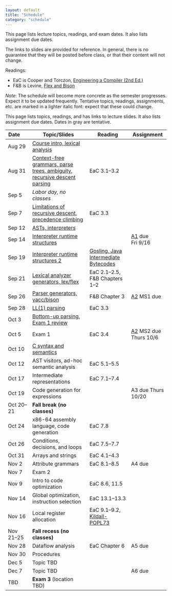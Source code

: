 ```yaml
---
layout: default
title: "Schedule"
category: "schedule"
---
```


This page lists lecture topics, readings, and exam dates.  It also lists assignment due dates.

The links to slides are provided for reference.  In general, there is no
guarantee that they will be posted before class, or that their content
will not change.

Readings:

* EaC is Cooper and Torczon, [Engineering a Compiler (2nd
  Ed.)](https://www.elsevier.com/books/engineering-a-compiler/cooper/978-0-12-088478-0)
* F&amp;B is Levine, [Flex and Bison](https://www.oreilly.com/library/view/flex-bison/9780596805418/)

*Note*: The schedule will become more concrete as the semester
progresses. Expect it to be updated frequently.  Tentative topics,
readings, assignments, etc. are marked <span class="tentative">in
a lighter italic font</span>: expect that these could change.

This page lists topics, readings, and has links to lecture slides.
It also lists assignment due dates.  Dates <span class="tentative">in
gray</span> are tentative.

Date&nbsp;&nbsp;&nbsp;&nbsp;&nbsp; | Topic/Slides | Reading | Assignment
------------------ | ------------ | ------- | ----------
Aug 29 | [Course intro, lexical analysis](lectures/lecture01-public.pdf) |  | 
Aug 31 | [Context-free grammars, parse trees, ambiguity, recursive descent parsing](lectures/lecture02-public.pdf) | EaC 3.1–3.2 | 
Sep 5 | *Labor day, no classes* |  | 
Sep 7 | [Limitations of recursive descent, precedence climbing](lectures/lecture03-public.pdf) | EaC 3.3 | 
Sep 12 | [ASTs, interpreters](lectures/lecture04-public.pdf) |  | 
Sep 14 | [Interpreter runtime structures](lectures/lecture05-public.pdf) |  | [A1](assign/assign01.html) due<br>Fri 9/16
Sep 19 | [Interpreter runtime structures 2](lectures/lecture06-public.pdf) | [Gosling, Java Intermediate Bytecodes](https://dl.acm.org/doi/pdf/10.1145/202529.202541) | 
Sep 21 | [Lexical analyzer generators, lex/flex](lectures/lecture07-public.pdf) | EaC 2.1–2.5, F&amp;B Chapters 1–2 | 
Sep 26 | [Parser generators, yacc/bison](lectures/lecture08-public.pdf) | F&amp;B Chapter 3 | [A2](assign/assign02.html) MS1 due
Sep 28 | [LL(1) parsing](lectures/lecture09-public.pdf) | EaC 3.3 | 
Oct 3 | [Bottom-up parsing, Exam 1 review](lectures/lecture10-public.pdf) |  | 
Oct 5 | Exam 1 | EaC 3.4 | [A2](assign/assign02.html) MS2 due Thurs 10/6
Oct 10 | [C syntax and semantics](lectures/lecture11-public.pdf) |  | 
Oct 12 | AST visitors, ad-hoc semantic analysis | EaC 5.1–5.5 | 
Oct 17 | <span class='tentative'>Intermediate representations</span> | <span class='tentative'>EaC 7.1–7.4</span> | 
Oct 19 | <span class='tentative'>Code generation for expressions</span> |  | <span class='tentative'>A3 due Thurs 10/20</span>
Oct 20–21 | **Fall break (no classes)** |  | 
Oct 24 | <span class='tentative'>x86-64 assembly language, code generation</span> | <span class='tentative'>EaC 7.8</span> | 
Oct 26 | <span class='tentative'>Conditions, decisions, and loops</span> | <span class='tentative'>EaC 7.5–7.7</span> | 
Oct 31 | <span class='tentative'>Arrays and strings</span> | <span class='tentative'>EaC 4.1–4.3</span> | 
Nov 2 | <span class='tentative'>Attribute grammars</span> | <span class='tentative'>EaC 8.1–8.5</span> | <span class='tentative'>A4 due</span>
Nov 7 | Exam 2 |  | 
Nov 9 | <span class='tentative'>Intro to code optimization</span> | <span class='tentative'>EaC 8.6, 11.5</span> | 
Nov 14 | <span class='tentative'>Global optimization, instruction selection</span> | <span class='tentative'>EaC 13.1–13.3</span> | 
Nov 16 | <span class='tentative'>Local register allocation</span> | <span class='tentative'>EaC 9.1–9.2, <a href='lectures/kildall-popl73.pdf'>Kildall-POPL73</a></span> | 
Nov 21–25 | **Fall recess (no classes)** |  | 
Nov 28 | <span class='tentative'>Dataflow analysis</span> | <span class='tentative'>EaC Chapter 6</span> | <span class='tentative'>A5 due</span>
Nov 30 | <span class='tentative'>Procedures</span> |  | 
Dec 5 | <span class='tentative'>Topic TBD</span> |  | 
Dec 7 | <span class='tentative'>Topic TBD</span> |  | <span class='tentative'>A6 due</span>
TBD | **Exam 3** (location TBD) |  | 
